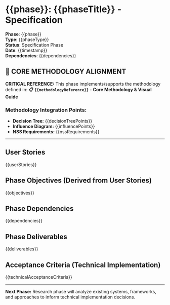 # {{phase}}: {{phaseTitle}} - Specification

**Phase**: {{phase}}  
**Type**: {{phaseType}}  
**Status**: Specification Phase  
**Date**: {{timestamp}}  
**Dependencies**: {{dependencies}}

## 🎯 **CORE METHODOLOGY ALIGNMENT**

**CRITICAL REFERENCE:** This phase implements/supports the methodology defined in:
**📋 `{{methodologyReference}}` - Core Methodology & Visual Guide**

### Methodology Integration Points:
- **Decision Tree:** {{decisionTreePoints}}
- **Influence Diagram:** {{influencePoints}}
- **NSS Requirements:** {{nssRequirements}}

---

## User Stories

{{userStories}}

## Phase Objectives (Derived from User Stories)
{{objectives}}

## Phase Dependencies
{{dependencies}}

## Phase Deliverables
{{deliverables}}

## Acceptance Criteria (Technical Implementation)
{{technicalAcceptanceCriteria}}

---

**Next Phase:** Research phase will analyze existing systems, frameworks, and approaches to inform technical implementation decisions.